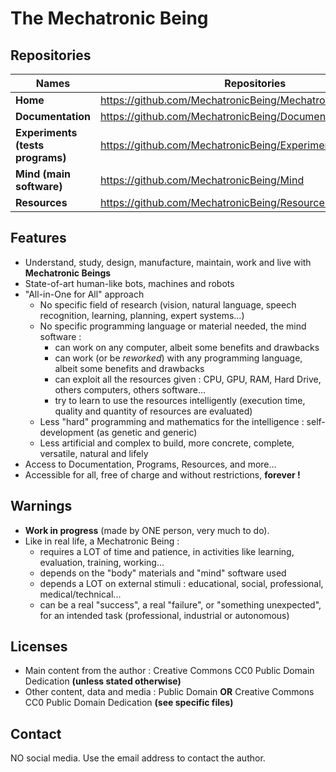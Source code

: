 # The Mechatronic Being

## Repositories
Names | Repositories | Websites
--- | --- | ---
**Home** | https://github.com/MechatronicBeing/MechatronicBeing.github.io | https://mechatronicbeing.github.io/
**Documentation** | https://github.com/MechatronicBeing/Documentation | Website
**Experiments (tests programs)** | https://github.com/MechatronicBeing/Experiments | -
**Mind (main software)** | https://github.com/MechatronicBeing/Mind | -
**Resources** | https://github.com/MechatronicBeing/Resources | Website

## Features
- Understand, study, design, manufacture, maintain, work and live with **Mechatronic Beings**
- State-of-art human-like bots, machines and robots
- "All-in-One for All" approach
  - No specific field of research (vision, natural language, speech recognition, learning, planning, expert systems...)
  - No specific programming language or material needed, the mind software :
    - can work on any computer, albeit some benefits and drawbacks
    - can work (or be *reworked*) with any programming language, albeit some benefits and drawbacks
    - can exploit all the resources given : CPU, GPU, RAM, Hard Drive, others computers, others software...
    - try to learn to use the resources intelligently (execution time, quality and quantity of resources are evaluated)
  - Less "hard" programming and mathematics for the intelligence : self-development (as genetic and generic)
  - Less artificial and complex to build, more concrete, complete, versatile, natural and lifely
- Access to Documentation, Programs, Resources, and more...
- Accessible for all, free of charge and without restrictions, **forever !**

## Warnings
- **Work in progress** (made by ONE person, very much to do).
- Like in real life, a Mechatronic Being :
  - requires a LOT of time and patience, in activities like learning, evaluation, training, working...
  - depends on the "body" materials and "mind" software used
  - depends a LOT on external stimuli : educational, social, professional, medical/technical...
  - can be a real "success", a real "failure", or "something unexpected", for an intended task (professional, industrial or autonomous)

## Licenses
- Main content from the author : Creative Commons CC0 Public Domain Dedication **(unless stated otherwise)**
- Other content, data and media : Public Domain **OR** Creative Commons CC0 Public Domain Dedication **(see specific files)**

## Contact
NO social media. Use the email address to contact the author.
